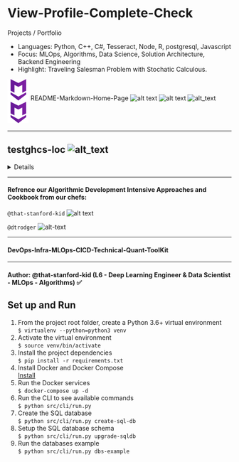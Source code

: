 # View-Profile-Complete-Check
Projects / Portfolio
- Languages: Python, C++, C#, Tesseract, Node, R, postgresql, Javascript
- Focus: MLOps, Algorithms, Data Science, Solution Architecture, Backend Engineering
- Highlight: Traveling Salesman Problem with Stochatic Calculous.
  
![alt text](https://github.com/adam-p/markdown-here/raw/master/src/common/images/icon48.png "Logo Title Text 1")    README-Markdown-Home-Page       ![alt text](https://img.shields.io/badge/ML%7CDL-Algorithms-blueviolet) ![alt text](https://img.shields.io/badge/ML%7CDL-Infrastructure-blue) ![alt_text](https://img.shields.io/badge/Tests-Passing-limegreen) ![alt text](https://github.com/adam-p/markdown-here/raw/master/src/common/images/icon48.png "Logo Title Text 1") 

----
## testghcs-loc ![alt_text](https://img.shields.io/badge/Tests-Passing-limegreen)


<details>

#### Chefs :
  
  + 🧑‍🍳 @that-stanford-kid ![alt text](https://img.shields.io/badge/ML%7CDL-Algorithms-blueviolet)
  
</details>

-----

#### Refrence our Algorithmic Development Intensive Approaches and Cookbook from our chefs: 
`@that-stanford-kid` ![alt text](https://img.shields.io/badge/ML%7CDL-Algorithms-blueviolet)

`@dtrodger` ![alt-text](https://img.shields.io/badge/Infrastructure-DevOps-blue)

------

#### DevOps-Infra-MLOps-CICD-Technical-Quant-ToolKit

------


#### Author: @that-stanford-kid (L6 - Deep Learning Engineer & Data Scientist - MLOps - Algorithms) ✅

## Set up and Run  
1. From the project root folder, create a Python 3.6+ virtual environment  
`$ virtualenv --python=python3 venv`  
2. Activate the virtual environment  
`$ source venv/bin/activate`  
3. Install the project dependencies  
`$ pip install -r requirements.txt`  
4. Install Docker and Docker Compose  
[Install](https://docs.docker.com/get-docker/)  
5. Run the Docker services  
`$ docker-compose up -d`  
6. Run the CLI to see available commands  
`$ python src/cli/run.py`  
7. Create the SQL database  
`$ python src/cli/run.py create-sql-db`  
8. Setup the SQL database schema  
`$ python src/cli/run.py upgrade-sqldb`  
9. Run the databases example   
`$ python src/cli/run.py dbs-example`  
